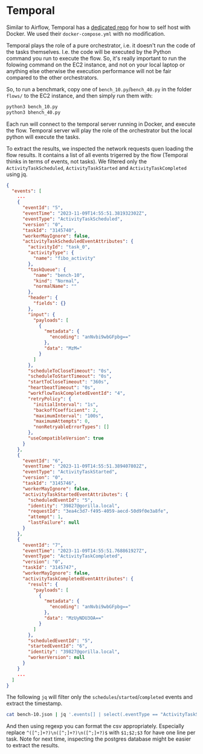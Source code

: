 Temporal
========

Similar to Airflow, Temporal has a [dedicated repo](https://github.com/temporalio/docker-compose) for how to self host with Docker. We used their `docker-compose.yml` with no modification.

Temporal plays the role of a pure orchestrator, i.e. it doesn't run the code of the tasks themselves. I.e. the code will be executed by the Python command you run to execute the flow. So, it's really important to run the folowing command on the EC2 instance, and not on your local laptop or anything else otherwise the execution performance will not be fair compared to the other orchestrators.

So, to run a benchmark, copy one of `bench_10.py`/`bench_40.py` in the folder `flows/` to the EC2 instance, and then simply run them with:

```bash
python3 bench_10.py
python3 bhench_40.py
```

Each run will connect to the temporal server running in Docker, and execute the flow. Temporal server will play the role of the orchestrator but the local python will execute the tasks.

To extract the results, we inspected the network requests quen loading the flow results. It contains a list of all events trigerred by the flow (Temporal thinks in terms of events, not tasks). We filtered only the `ActivityTaskScheduled`, `ActivityTaskStarted` and `ActivityTaskCompleted` using jq.

```json
{
  "events": [
    ...
    {
      "eventId": "5",
      "eventTime": "2023-11-09T14:55:51.381932302Z",
      "eventType": "ActivityTaskScheduled",
      "version": "0",
      "taskId": "3145740",
      "workerMayIgnore": false,
      "activityTaskScheduledEventAttributes": {
        "activityId": "task_0",
        "activityType": {
          "name": "fibo_activity"
        },
        "taskQueue": {
          "name": "bench-10",
          "kind": "Normal",
          "normalName": ""
        },
        "header": {
          "fields": {}
        },
        "input": {
          "payloads": [
            {
              "metadata": {
                "encoding": "anNvbi9wbGFpbg=="
              },
              "data": "MzM="
            }
          ]
        },
        "scheduleToCloseTimeout": "0s",
        "scheduleToStartTimeout": "0s",
        "startToCloseTimeout": "360s",
        "heartbeatTimeout": "0s",
        "workflowTaskCompletedEventId": "4",
        "retryPolicy": {
          "initialInterval": "1s",
          "backoffCoefficient": 2,
          "maximumInterval": "100s",
          "maximumAttempts": 0,
          "nonRetryableErrorTypes": []
        },
        "useCompatibleVersion": true
      }
    },
    {
      "eventId": "6",
      "eventTime": "2023-11-09T14:55:51.389407802Z",
      "eventType": "ActivityTaskStarted",
      "version": "0",
      "taskId": "3145746",
      "workerMayIgnore": false,
      "activityTaskStartedEventAttributes": {
        "scheduledEventId": "5",
        "identity": "39827@gorilla.local",
        "requestId": "3ea4c3d7-f495-4059-aecd-50d9f0e3a8fe",
        "attempt": 1,
        "lastFailure": null
      }
    },
    {
      "eventId": "7",
      "eventTime": "2023-11-09T14:55:51.768861927Z",
      "eventType": "ActivityTaskCompleted",
      "version": "0",
      "taskId": "3145747",
      "workerMayIgnore": false,
      "activityTaskCompletedEventAttributes": {
        "result": {
          "payloads": [
            {
              "metadata": {
                "encoding": "anNvbi9wbGFpbg=="
              },
              "data": "MzUyNDU3OA=="
            }
          ]
        },
        "scheduledEventId": "5",
        "startedEventId": "6",
        "identity": "39827@gorilla.local",
        "workerVersion": null
      }
    }
    ...
  ]
}
```

The following `jq` will filter only the `schedules`/`started`/`completed` events and extract the timestamp.
```bash
cat bench-10.json | jq '.events[] | select(.eventType == "ActivityTaskScheduled"), select(.eventType == "ActivityTaskStarted"), select(.eventType == "ActivityTaskCompleted") | .eventTime' > bench-10.csv
```
And then using regexp you can format the csv appropriately. Especially replace `^([^;]+?)\n([^;]+?)\n([^;]+?)$` with `$1;$2;$3` for have one line per task. Note for next time, inspecting the postgres database might be easier to extract the results.
